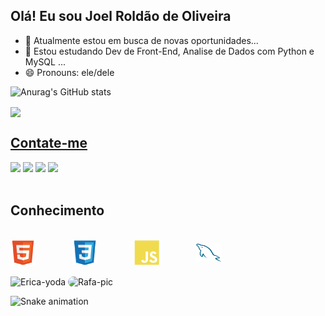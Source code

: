 ## Olá! Eu sou Joel Roldão de Oliveira



- 🔭 Atualmente estou em busca de novas oportunidades...
- 🌱 Estou estudando Dev de Front-End, Analise de Dados com Python e MySQL ...
- 😄 Pronouns: ele/dele

![Anurag's GitHub stats](https://github-readme-stats.vercel.app/api?username=joelck007&theme=midnight-purple&show_icons=true)

 <div>
  <a href="https://github.com/eagrundy">
   <img align="center" height="170" src="https://github-readme-stats.vercel.app/api/top-langs/?username=eagrundy&layout=compact&langs_count=16&theme=midnight-purple"/>
 
</div>
 
 ## Contate-me 
<div>
<a href="https://www.linkedin.com/in/joel-rold%C3%A3o-de-oliveira-a47392106/" target="_blank"><img src="https://img.shields.io/badge/-LinkedIn-%230077B5?style=for-the-badge&logo=linkedin&logoColor=white" target="_blank"></a> 
  <a href="https://www.instagram.com/joeldeoliveiraofficial/" target="_blank"><img src="https://img.shields.io/badge/-Instagram-%23E4405F?style=for-the-badge&logo=instagram&logoColor=white" target="_blank"></a>
  <a href="https://wa.me/55015981031963/" target="_blank"><img src="https://img.shields.io/badge/WhatsApp-25D366?style=for-the-badge&logo=whatsapp&logoColor=white" target="_blank"></a>
  <a href = "mailto: joeh.deoliveira@gmail.com"><img src="https://img.shields.io/badge/Gmail-D14836?style=for-the-badge&logo=gmail&logoColor=white" target="_blank"></a>
 </br>
</br>
</div>

 ## Conhecimento
<div style="display: inline_block"><br>
  <img height="40" align="center" alt="Erica-HTML" height="30" width="40" src="https://raw.githubusercontent.com/devicons/devicon/master/icons/html5/html5-original.svg">
 &nbsp;&nbsp;&nbsp;&nbsp;&nbsp;&nbsp;&nbsp;&nbsp;&nbsp;&nbsp;&nbsp;&nbsp;&nbsp;
  <img height="40" align="center" alt="Erica-CSS" height="30" width="40" src="https://raw.githubusercontent.com/devicons/devicon/master/icons/css3/css3-original.svg">
 &nbsp;&nbsp;&nbsp;&nbsp;&nbsp;&nbsp;&nbsp;&nbsp;&nbsp;&nbsp;&nbsp;&nbsp;&nbsp;
  <img height="40" align="center" alt="Erica-Js" height="30" width="40" src="https://raw.githubusercontent.com/devicons/devicon/master/icons/javascript/javascript-plain.svg">
 &nbsp;&nbsp;&nbsp;&nbsp;&nbsp;&nbsp;&nbsp;&nbsp;&nbsp;&nbsp;&nbsp;&nbsp;&nbsp;
 <img align="center" alt="Rafa-Csharp" height="30" width="40" src="https://raw.githubusercontent.com/devicons/devicon/master/icons/mysql/mysql-original.svg">
 <br>
  <br>
  <img align="center" height="180em" alt="Erica-yoda" src="https://media.giphy.com/media/l44Qqz6gO6JiVV3pu/giphy.gif">
  
 <img align="center" alt="Rafa-pic" height="180em" style="border-radius:50px;" src="https://media3.giphy.com/media/qgQUggAC3Pfv687qPC/giphy.gif">
  
</br>
   
  ![Snake animation](https://github.com/eagrundy/eagrundy/blob/output/github-contribution-grid-snake.svg)
 
</div>
